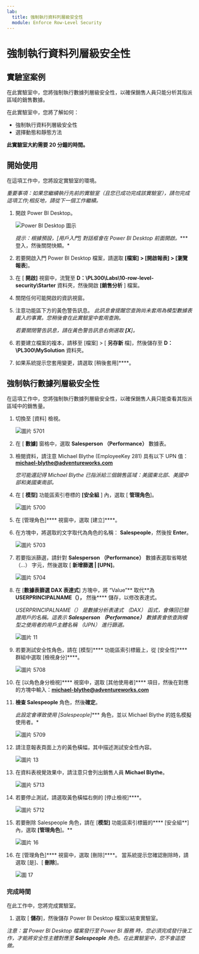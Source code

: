 ```yaml
---
lab:
  title: 強制執行資料列層級安全性
  module: Enforce Row-Level Security
---
```



# **強制執行資料列層級安全性**

## **實驗室案例**

在此實驗室中，您將強制執行數據列層級安全性，以確保銷售人員只能分析其指派區域的銷售數據。

在此實驗室中，您將了解如何：

- 強制執行資料列層級安全性
- 選擇動態和靜態方法

**此實驗室大約需要 20 分鐘的時間。**

## **開始使用**

在這項工作中，您將設定實驗室的環境。

*重要事項：如果您繼續執行先前的實驗室（且您已成功完成該實驗室），請勿完成這項工作;相反地，請從下一個工作繼續。*

1. 開啟 Power BI Desktop。

    ![Power BI Desktop 圖示](Linked_image_Files/02-load-data-with-power-query-in-power-bi-desktop_image1.png)

    *提示：根據預設，[用戶入門] 對話框會在 Power BI Desktop 前面開啟。**** 登入，然後關閉快顯。*

1. 若要開啟入門 Power BI Desktop 檔案，請選取 **[檔案] > [開啟報表] > [瀏覽報表**]。

1. 在 [ **開啟]** 視窗中，流覽至 **D：\PL300\Labs\10-row-level-security\Starter** 資料夾，然後開啟 **[銷售分析** ] 檔案。

1. 關閉任何可能開啟的資訊視窗。

1. 注意功能區下方的黃色警告訊息。 *此訊息會提醒您查詢尚未套用為模型數據表載入的事實。您稍後會在此實驗室中套用查詢。*
    
    *若要關閉警告訊息，請在黃色警告訊息右側選取 **[X**]。*

1. 若要建立檔案的複本，請移至 [檔案] > [ **另存新** 檔]，然後儲存至 **D：\PL300\MySolution** 資料夾。

1. 如果系統提示您套用變更，請選取 [稍後套用]****。

## **強制執行數據列層級安全性**

在這項工作中，您將強制執行數據列層級安全性，以確保銷售人員只能查看其指派區域中的銷售量。

1. 切換至 [資料] 檢視。

   ![圖片 5701](Linked_image_Files/04-configure-data-model-in-power-bi-desktop-advanced_image20.png)

1. 在 [ **數據]** 窗格中，選取 **Salesperson （Performance）** 數據表。


1. 檢閱資料，請注意 Michael Blythe (EmployeeKey 281) 具有以下 UPN 值：**michael-blythe@adventureworks.com**
    
    *您可能還記得 Michael Blythe 已指派給三個銷售區域：美國東北部、美國中部和美國東南部。*

1. 在 [ **模型]** 功能區索引卷標的 **[安全組** ] 內，選取 [ **管理角色**]。

    ![圖片 5700](Linked_image_Files/04-configure-data-model-in-power-bi-desktop-advanced_image21.png)

1. 在 [管理角色]**** 視窗中，選取 [建立]****。

1. 在方塊中，將選取的文字取代為角色的名稱： **Salespeople**，然後按 **Enter**。

   ![圖片 5703](Linked_image_Files/04-configure-data-model-in-power-bi-desktop-advanced_image23.png)

1. 若要指派篩選，請針對 **Salesperson （Performance）** 數據表選取省略號 （...） 字元，然後選取 [ **新增篩選 \| [UPN]**。

   ![圖片 5704](Linked_image_Files/04-configure-data-model-in-power-bi-desktop-advanced_image24.png)

1. 在 [**數據表篩選 DAX 表達式**] 方塊中，將 “Value”** 取代**為 **USERPRINCIPALNAME（），** 然後**** 儲存，以修改表達式。
    
    *USERPRINCIPALNAME（） 是數據分析表達式 （DAX） 函式，會傳回已驗證用戶的名稱。這表示 **Salesperson （Performance）** 數據表會依查詢模型之使用者的用戶主體名稱 （UPN） 進行篩選。*

   ![圖片 11](Linked_image_Files/04-configure-data-model-in-power-bi-desktop-advanced_image25.png)

1. 若要測試安全性角色，請在 [模型]**** 功能區索引標籤上，從 [安全性]**** 群組中選取 [檢視身分]****。

   ![圖片 5708](Linked_image_Files/04-configure-data-model-in-power-bi-desktop-advanced_image27.png)

1. 在 [以角色身分檢視]**** 視窗中，選取 [其他使用者]**** 項目，然後在對應的方塊中輸入：**michael-blythe@adventureworks.com**

1. **檢查 Salespeople** 角色，然後**確定**。
    
    *此設定會導致使用 [Salespeople]**** 角色，並以 Michael Blythe 的姓名模擬使用者。*

   ![圖片 5709](Linked_image_Files/04-configure-data-model-in-power-bi-desktop-advanced_image28.png)

1. 請注意報表頁面上方的黃色橫幅，其中描述測試安全性內容。

   ![圖片 13](Linked_image_Files/04-configure-data-model-in-power-bi-desktop-advanced_image30.png)

1. 在資料表視覺效果中，請注意只會列出銷售人員 **Michael Blythe**。

   ![圖片 5713](Linked_image_Files/04-configure-data-model-in-power-bi-desktop-advanced_image31.png)

1. 若要停止測試，請選取黃色橫幅右側的 [停止檢視]****。

   ![圖片 5712](Linked_image_Files/04-configure-data-model-in-power-bi-desktop-advanced_image32.png)

1. 若要刪除 Salespeople 角色，請在 [**模型]** 功能區索引標籤的**** [安全組**] 內，選取 **[管理角色**]。**

   ![圖片 16](Linked_image_Files/04-configure-data-model-in-power-bi-desktop-advanced_image33.png)

1. 在 [管理角色]**** 視窗中，選取 [刪除]****。 當系統提示您確認刪除時，請選取 [是]、[ **刪除**]。

   ![圖 17](Linked_image_Files/04-configure-data-model-in-power-bi-desktop-advanced_image34.png)

### **完成時間**

在此工作中，您將完成實驗室。

1. 選取 [ **儲存**]，然後儲存 Power BI Desktop 檔案以結束實驗室。

*注意：當 Power BI Desktop 檔案發行至 Power BI 服務 時，您必須完成發行後工作，才能將安全性主體對應至 **Salespeople** 角色。在此實驗室中，您不會這麼做。*
